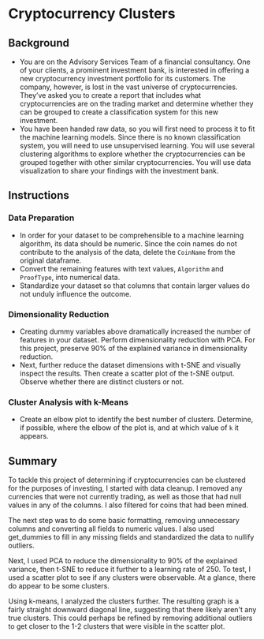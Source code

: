 # Cryptocurrency Clusters

## Background

- You are on the Advisory Services Team of a financial consultancy. One of your clients, a prominent investment bank, is interested in offering a new cryptocurrency investment portfolio for its customers. The company, however, is lost in the vast universe of cryptocurrencies. They’ve asked you to create a report that includes what cryptocurrencies are on the trading market and determine whether they can be grouped to create a classification system for this new investment.
- You have been handed raw data, so you will first need to process it to fit the machine learning models. Since there is no known classification system, you will need to use unsupervised learning. You will use several clustering algorithms to explore whether the cryptocurrencies can be grouped together with other similar cryptocurrencies. You will use data visualization to share your findings with the investment bank.

## Instructions

### Data Preparation

- In order for your dataset to be comprehensible to a machine learning algorithm, its data should be numeric. Since the coin names do not contribute to the analysis of the data, delete the `CoinName` from the original dataframe.
- Convert the remaining features with text values, `Algorithm` and `ProofType`, into numerical data. 
- Standardize your dataset so that columns that contain larger values do not unduly influence the outcome.

### Dimensionality Reduction

- Creating dummy variables above dramatically increased the number of features in your dataset. Perform dimensionality reduction with PCA. For this project, preserve 90% of the explained variance in dimensionality reduction.
- Next, further reduce the dataset dimensions with t-SNE and visually inspect the results. Then create a scatter plot of the t-SNE output. Observe whether there are distinct clusters or not.

### Cluster Analysis with k-Means

- Create an elbow plot to identify the best number of clusters. Determine, if possible, where the elbow of the plot is, and at which value of `k` it appears.

## Summary

To tackle this project of determining if cryptocurrencies can be clustered for the purposes of investing, I started with data cleanup. I removed any currencies that were not currently trading, as well as those that had null values in any of the columns. I also filtered for coins that had been mined. 


The next step was to do some basic formatting, removing unnecessary columns and converting all fields to numeric values. I also used get_dummies to fill in any missing fields and standardized the data to nullify outliers.


Next, I used PCA to reduce the dimensionality to 90% of the explained variance, then t-SNE to reduce it further to a learning rate of 250. To test, I used a scatter plot to see if any clusters were observable. At a glance, there do appear to be some clusters. 


Using k-means, I analyzed the clusters further. The resulting graph is a fairly straight downward diagonal line, suggesting that there likely aren't any true clusters. This could perhaps be refined by removing additional outliers to get closer to the 1-2 clusters that were visible in the scatter plot.


